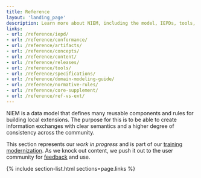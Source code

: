 ```yaml
---
title: Reference
layout: 'landing_page'
description: Learn more about NIEM, including the model, IEPDs, tools, and specifications.
links:
- url: /reference/iepd/
- url: /reference/conformance/
- url: /reference/artifacts/
- url: /reference/concepts/
- url: /reference/content/
- url: /reference/releases/
- url: /reference/tools/
- url: /reference/specifications/
- url: /reference/domain-modeling-guide/
- url: /reference/normative-rules/
- url: /reference/core-supplement/
- url: /reference/ref-vs-ext/
---
```


NIEM is a data model that defines many reusable components and rules for building local extensions.  The purpose for this is to be able to create information exchanges with clear semantics and a higher degree of consistency across the community.

This section represents our *work in progress* and is part of our [training modernization](http://niem.github.io/training/). As we knock out content, we push it out to the user community for [feedback](https://github.com/NIEM/NIEM.github.io/issues) and use.

{% include section-list.html sections=page.links %}
